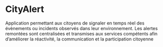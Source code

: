# CityAlert
Application permettant aux citoyens de signaler en temps réel des évènements ou incidents observés dans leur environnement. Les alertes remontées sont centralisées et transmises aux services compétents afin d’améliorer la réactivité, la communication et la participation citoyenne
